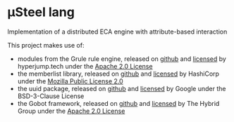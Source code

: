 # µSteel lang

Implementation of a distributed ECA engine with attribute-based interaction

This project makes use of:
- modules from the Grule rule engine, released on [github](https://github.com/hyperjumptech/grule-rule-engine) and [licensed](https://raw.githubusercontent.com/hyperjumptech/grule-rule-engine/master/LICENSE.txt) by hyperjump.tech under the [Apache 2.0 License](https://www.apache.org/licenses/LICENSE-2.0)
- the memberlist library, released on [github](https://github.com/hashicorp/memberlist) and [licensed](https://raw.githubusercontent.com/hashicorp/memberlist/master/LICENSE) by HashiCorp under the [Mozilla Public License 2.0](https://www.mozilla.org/en-US/MPL/2.0/)
- the uuid package, released on [github](https://github.com/google/uuid) and [licensed](https://raw.githubusercontent.com/google/uuid/master/LICENSE) by Google under the BSD-3-Clause License
- the Gobot framework, released on [github](https://github.com/hybridgroup/gobot/) and [licensed](https://raw.githubusercontent.com/hybridgroup/gobot/release/LICENSE.txt) by The Hybrid Group under the [Apache 2.0 License](https://www.apache.org/licenses/LICENSE-2.0)
